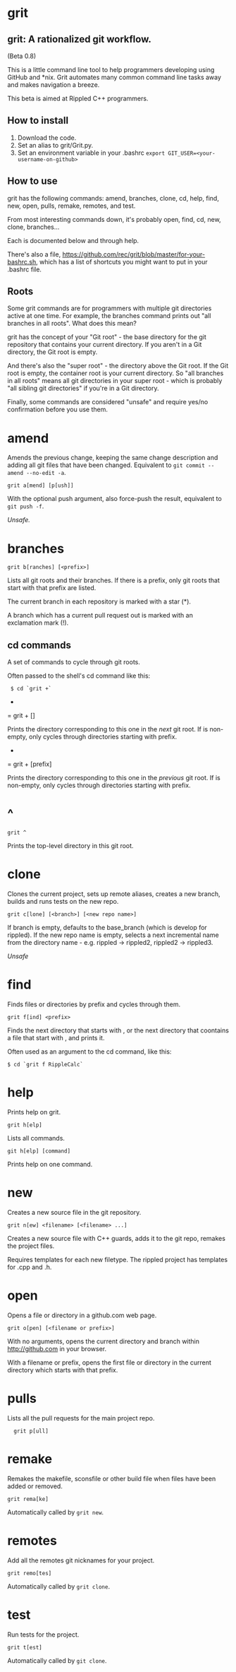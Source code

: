 grit
====

grit: A rationalized git workflow.
----------------------------

(Beta 0.8)

This is a little command line tool to help programmers developing using GitHub
and *nix.  Grit automates many common command line tasks away and makes
navigation a breeze.

This beta is aimed at Rippled C++ programmers.


How to install
--------------

1. Download the code.
2. Set an alias to grit/Grit.py.
3. Set an environment variable in your .bashrc `export GIT_USER=<your-username-on-github>`


How to use
-----------

grit has the following commands: amend, branches, clone, cd, help, find, new,
    open, pulls, remake, remotes, and test.

From most interesting commands down, it's probably open, find, cd, new, clone,
branches...

Each is documented below and through help.

There's also a file, https://github.com/rec/grit/blob/master/for-your-bashrc.sh,
which has a list of shortcuts you might want to put in your .bashrc file.


Roots
-----

Some grit commands are for programmers with multiple git directories active at
one time.  For example, the branches command prints out "all branches in all
roots".  What does this mean?

grit has the concept of your "Git root" - the base directory for the git
repository that contains your current directory.  If you aren't in a Git
directory, the Git root is empty.

And there's also the "super root" - the directory above the Git root.  If
the Git root is empty, the container root is your current directory.  So "all
branches in all roots" means all git directories in your super root - which is
probably "all sibling git directories" if you're in a Git directory.


Finally, some commands are considered "unsafe" and require yes/no confirmation
before you use them.


amend
=====

Amends the previous change, keeping the same change description and adding all
git files that have been changed.  Equivalent to
`git commit --amend --no-edit -a`.

    grit a[mend] [p[ush]]

With the optional push argument, also force-push the result, equivalent to
`git push -f`.

*Unsafe.*


branches
======

    grit b[ranches] [<prefix>]

Lists all git roots and their branches.  If there is a prefix, only git roots
that start with that prefix are listed.

The current branch in each repository is marked with a star (*).

A branch which has a current pull request out is marked with an
exclamation mark (!).

cd commands
-----------

A set of commands to cycle through git roots.

Often passed to the shell's cd command like this:

     $ cd `grit +`


+
=
    grit + [<prefix>]

Prints the directory corresponding to this one in the _next_ git root.
If <prefix> is non-empty, only cycles through directories starting with prefix.

-
=
    grit + [prefix]

Prints the directory corresponding to this one in the _previous_ git root.
If <prefix> is non-empty, only cycles through directories starting with prefix.

^
=
    grit ^

Prints the top-level directory in this git root.


clone
=====

Clones the current project, sets up remote aliases, creates a new branch, builds
and runs tests on the new repo.


    grit c[lone] [<branch>] [<new repo name>]

If branch is empty, defaults to the base_branch (which is develop for rippled).
If the new repo name is empty, selects a next incremental name from the
directory name - e.g. rippled -> rippled2, rippled2 -> rippled3.

*Unsafe*


find
=====

Finds files or directories by prefix and cycles through them.

    grit f[ind] <prefix>

Finds the next directory that starts with <prefix>, or the next directory that
coontains a file that start with <prefix>, and prints it.

Often used as an argument to the cd command, like this:

    $ cd `grit f RippleCalc`


help
===

Prints help on grit.


    grit h[elp]

Lists all commands.

    git h[elp] [command]

Prints help on one command.


new
===

Creates a new source file in the git repository.

    grit n[ew] <filename> [<filename> ...]

Creates a new source file with C++ guards, adds it to the git repo, remakes
the project files.

Requires templates for each new filetype.  The rippled project has templates for
.cpp and .h.


open
====

Opens a file or directory in a github.com web page.

    grit o[pen] [<filename or prefix>]

With no arguments, opens the current directory and branch within
http://github.com in your browser.

With a filename or prefix, opens the first file or directory in the current
directory which starts with that prefix.


pulls
=====

Lists all the pull requests for the main project repo.

      grit p[ull]

remake
======

Remakes the makefile, sconsfile or other build file when files have been
added or removed.

    grit rema[ke]

Automatically called by `grit new`.

remotes
======

Add all the remotes git nicknames for your project.

    grit remo[tes]

Automatically called by `grit clone`.

test
====

Run tests for the project.

    grit t[est]

Automatically called by `git clone`.

#
